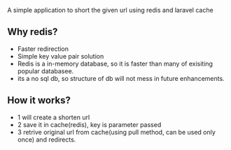 <p>A simple application to short the given url using redis and laravel cache</p>

## Why redis?
- Faster redirection
- Simple key value pair solution
- Redis is a in-memory database, so it is faster than many of exisiting popular databasee.
- its a no sql db, so structure of db will not mess in future enhancements.

## How it works?
- 1 will create a shorten url 
- 2 save it in cache(redis), key is parameter passed
- 3 retrive original url from cache(using pull method, can be used only once) and redirects.



